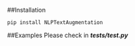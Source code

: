 ##Installation
```
pip install NLPTextAugmentation
```
##Examples
Please check in <i>**tests/test.py**</i>